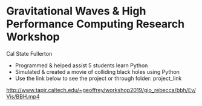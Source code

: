 # Gravitational Waves &amp; High Performance Computing Research Workshop

Cal State Fullerton 
- Programmed & helped assist 5 students learn Python
- Simulated & created a movie of colliding black holes using Python 
- Use the link below to see the project or through folder: project_link

http://www.tapir.caltech.edu/~geoffrey/workshop2019/gio_rebecca/bbh/Ev/Vis/BBH.mp4
